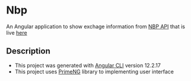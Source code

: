 # Nbp
An Angular application to show exchage information from [NBP API](https://api.nbp.pl) that is live [here](https://nbp.hamidjavadi.com)


## Description
- This project was generated with [Angular CLI](https://github.com/angular/angular-cli) version 12.2.17
- This project uses [PrimeNG](https://www.primefaces.org/) library to implementing user interface

